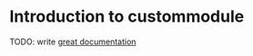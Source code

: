 # Introduction to custommodule

TODO: write [great documentation](http://jacobian.org/writing/what-to-write/)
